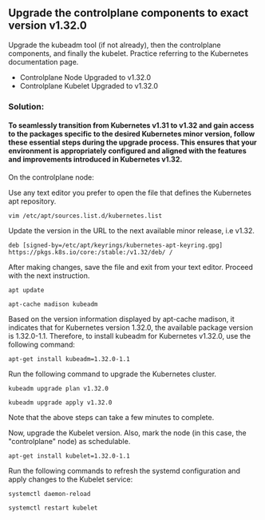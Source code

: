 ## Upgrade the controlplane components to exact version v1.32.0
Upgrade the kubeadm tool (if not already), then the controlplane components, and finally the kubelet. Practice referring to the Kubernetes documentation page.

* Controlplane Node Upgraded to v1.32.0
* Controlplane Kubelet Upgraded to v1.32.0

### Solution:
#### To seamlessly transition from Kubernetes v1.31 to v1.32 and gain access to the packages specific to the desired Kubernetes minor version, follow these essential steps during the upgrade process. This ensures that your environment is appropriately configured and aligned with the features and improvements introduced in Kubernetes v1.32.

On the controlplane node:

Use any text editor you prefer to open the file that defines the Kubernetes apt repository.
```
vim /etc/apt/sources.list.d/kubernetes.list
```
Update the version in the URL to the next available minor release, i.e v1.32.
```
deb [signed-by=/etc/apt/keyrings/kubernetes-apt-keyring.gpg] https://pkgs.k8s.io/core:/stable:/v1.32/deb/ /
```
After making changes, save the file and exit from your text editor. Proceed with the next instruction.
```
apt update

apt-cache madison kubeadm
```
Based on the version information displayed by apt-cache madison, it indicates that for Kubernetes version 1.32.0, the available package version is 1.32.0-1.1. Therefore, to install kubeadm for Kubernetes v1.32.0, use the following command:
```
apt-get install kubeadm=1.32.0-1.1
```
Run the following command to upgrade the Kubernetes cluster.
```
kubeadm upgrade plan v1.32.0

kubeadm upgrade apply v1.32.0
```
Note that the above steps can take a few minutes to complete.

Now, upgrade the Kubelet version. Also, mark the node (in this case, the "controlplane" node) as schedulable.
```
apt-get install kubelet=1.32.0-1.1
```
Run the following commands to refresh the systemd configuration and apply changes to the Kubelet service:
```
systemctl daemon-reload

systemctl restart kubelet
```
